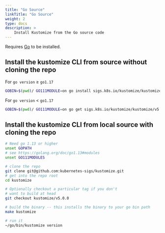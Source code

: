 ```yaml
---
title: "Go Source"
linkTitle: "Go Source"
weight: 2
type: docs
description: >
    Install Kustomize from the Go source code
---
```


Requires [Go] to be installed.

## Install the kustomize CLI from source without cloning the repo

For `go version` ≥ `go1.17`

```bash
GOBIN=$(pwd)/ GO111MODULE=on go install sigs.k8s.io/kustomize/kustomize/v5@latest
```

For `go version` < `go1.17`

```bash
GOBIN=$(pwd)/ GO111MODULE=on go get sigs.k8s.io/kustomize/kustomize/v5
```

## Install the kustomize CLI from local source with cloning the repo

```bash
# Need go 1.13 or higher
unset GOPATH
# see https://golang.org/doc/go1.13#modules
unset GO111MODULES

# clone the repo
git clone git@github.com:kubernetes-sigs/kustomize.git
# get into the repo root
cd kustomize

# Optionally checkout a particular tag if you don't
# want to build at head
git checkout kustomize/v5.0.0

# build the binary -- this installs the binary to your go bin path
make kustomize

# run it
~/go/bin/kustomize version
```

[Go]: https://golang.org
